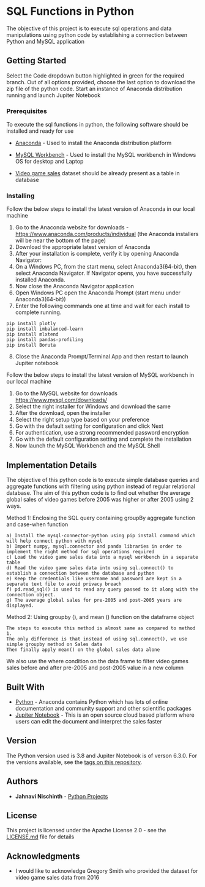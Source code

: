 # SQL Functions in Python

The objective of this project is to execute sql operations and data manipulations using python code by establishing a connection between Python and MySQL application

## Getting Started

Select the Code dropdown button highlighted in green for the required branch. Out of all options provided, choose the last option to download the zip file of the python code.
Start an instance of Anaconda distribution running and launch Jupiter Notebook

### Prerequisites

To execute the sql functions in python, the following software should be installed and ready for use

* [Anaconda](https://www.anaconda.com/products/individual) - Used to install the Anaconda distribution platform

* [MySQL Workbench](https://dev.mysql.com/downloads/workbench) - Used to install the MySQL workbench in Windows OS for desktop and Laptop

* [Video game sales](https://www.kaggle.com/gregorut/videogamesales) dataset should be already present as a table in database

### Installing  

Follow the below steps to install the latest version of Anaconda in our local machine

1) Go to the Anaconda website for downloads - https://www.anaconda.com/products/individual (the Anaconda installers will be near the bottom of the page)
2) Download the appropriate latest version of Anaconda
3) After your installation is complete, verify it by opening Anaconda Navigator: 
4) On a Windows PC, from the start menu, select Anaconda3(64-bit), then select Anaconda Navigator. If Navigator opens, you have successfully installed Anaconda. 
5) Now close the Anaconda Navigator application
6) Open Windows PC open the Anaconda Prompt (start menu under Anaconda3(64-bit)) 
7) Enter the following commands one at time and wait for each install to complete running.
```
pip install plotly
pip install imbalanced-learn
pip install mlxtend
pip install pandas-profiling
pip install Boruta
```
8) Close the Anaconda Prompt/Terminal App and then restart to launch Jupiter notebook

Follow the below steps to install the latest version of MySQL workbench in our local machine

1) Go to the MySQL website for downloads https://www.mysql.com/downloads/
2) Select the right installer for Windows and download the same
3) After the download, open the installer
4) Select the right setup type based on your preference
5) Go with the default setting for configuration and click Next
6) For authentication, use a strong recommended password encryption
7) Go with the default configuration setting and complete the installation
8) Now launch the MySQL Workbench and the MySQL Shell

## Implementation Details

The objective of this python code is to execute simple database queries and aggregate functions with filtering using python instead of regular relational database.
The aim of this python code is to find out whether the average global sales of video games before 2005 was higher or after 2005 using 2 ways.

Method 1: Enclosing the SQL query containing groupBy aggregate function and case-when function
```
a) Install the mysql-connector-python using pip install command which will help connect python with mysql
b) Import numpy, mysql.connector and panda libraries in order to implement the right method for sql operations required
c) Load the video game sales data into a mysql workbench in a separate table
d) Read the video game sales data into using sql.connect() to establish a connection between the database and python
e) Keep the credentials like username and password are kept in a separate text file to avoid privacy breach
f) pd.read_sql() is used to read any query passed to it along with the connection object. 
g) The average global sales for pre-2005 and post-2005 years are displayed.
```

Method 2: Using groupby (), and mean () function on the dataframe object
```
The steps to execute this method is almost same as compared to method 1.
The only difference is that instead of using sql.connect(), we use simple groupby method on Sales data
Then finally apply mean() on the global sales data alone
```
We also use the where condition on the data frame to filter video games sales before and after pre-2005 and post-2005 value in a new column


## Built With

* [Python](https://www.python.org/downloads/release/python-3810/) - Anaconda contains Python which has lots of online documentation and community support and other scientific packages
* [Jupiter Notebook](https://jupyter.org/install) - This is an open source cloud based platform where users can edit the document and interpret the sales faster

## Version

The Python version used is 3.8 and Jupiter Notebook is of verson 6.3.0. For the versions available, see the [tags on this repository](https://github.com/your/project/tags). 

## Authors

* **Jahnavi Nischinth** - [Python Projects](https://github.com/nischinthjahnavi/Python-Projects)

## License

This project is licensed under the Apache License 2.0 - see the [LICENSE.md](LICENSE.md) file for details
## Acknowledgments

* I would like to acknowledge Gregory Smith who provided the dataset for video game sales data from 2016
